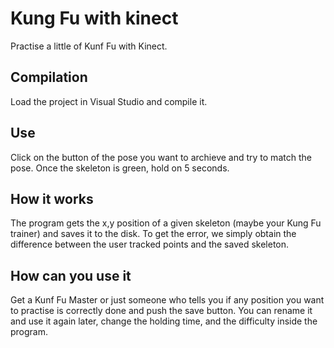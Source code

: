 Kung Fu with kinect
======================

Practise a little of Kunf Fu with Kinect.

Compilation
-----------

Load the project in Visual Studio and compile it.

Use
---------

Click on the button of the pose you want to archieve and try to match the pose. Once the skeleton is green, hold on 5 seconds.

How it works
-------------

The program gets the x,y position of a given skeleton (maybe your Kung Fu trainer) and saves it to the disk. To get the error, we simply obtain the difference between the user tracked points and the saved skeleton.

How can you use it
-------------------

Get a Kunf Fu Master or just someone who tells you if any position you want to practise is correctly done and push the save button. You can rename it and use it again later, change the holding time, and the difficulty inside the program.
